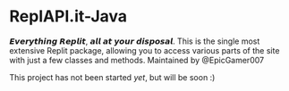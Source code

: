 # ReplAPI.it-Java
𝙀𝙫𝙚𝙧𝙮𝙩𝙝𝙞𝙣𝙜 𝙍𝙚𝙥𝙡𝙞𝙩, 𝙖𝙡𝙡 𝙖𝙩 𝙮𝙤𝙪𝙧 𝙙𝙞𝙨𝙥𝙤𝙨𝙖𝙡. This is the single most extensive Replit package, allowing you to access various parts of the site with just a few classes and methods. Maintained by @EpicGamer007

This project has not been started *yet*, but will be soon :)
